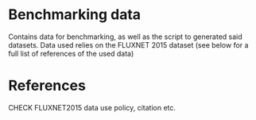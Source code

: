 # Benchmarking data

Contains data for benchmarking, as well as the script  to generated said
datasets. Data used relies on the FLUXNET 2015 dataset (see below for a full 
list of references of the used data)

# References

CHECK FLUXNET2015 data use policy, citation etc.
